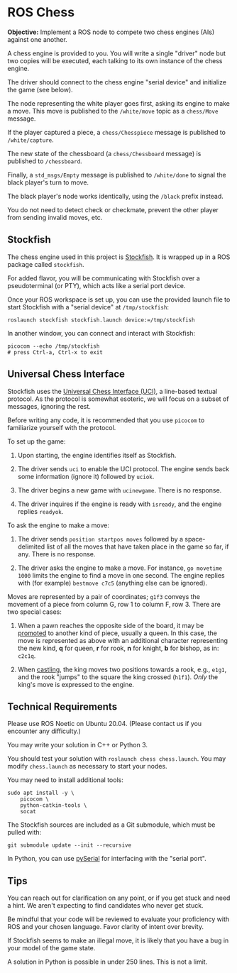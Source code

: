 # ROS Chess

**Objective:** Implement a ROS node to compete two chess engines (AIs) against one another.

A chess engine is provided to you. You will write a single "driver" node but two copies will be executed, each talking to its own instance of the chess engine.

The driver should connect to the chess engine "serial device" and initialize the game (see below).

The node representing the white player goes first, asking its engine to make a move. This move is published to the `/white/move` topic as a `chess/Move` message.

If the player captured a piece, a `chess/Chesspiece` message is published to `/white/capture`. 

The new state of the chessboard (a `chess/Chessboard` message) is published to `/chessboard`.

Finally, a `std_msgs/Empty` message is published to `/white/done` to signal the black player's turn to move.

The black player's node works identically, using the `/black` prefix instead.

You do not need to detect check or checkmate, prevent the other player from sending invalid moves, etc.


## Stockfish

The chess engine used in this project is [Stockfish][]. It is wrapped up in a ROS package called `stockfish`.

  [stockfish]: https://stockfishchess.org

For added flavor, you will be communicating with Stockfish over a pseudoterminal (or PTY), which acts like a serial port device.

Once your ROS workspace is set up, you can use the provided launch file to start Stockfish with a "serial device" at `/tmp/stockfish`:

    roslaunch stockfish stockfish.launch device:=/tmp/stockfish

In another window, you can connect and interact with Stockfish:

    picocom --echo /tmp/stockfish
    # press Ctrl-a, Ctrl-x to exit


## Universal Chess Interface

Stockfish uses the [Universal Chess Interface (UCI)][uci], a line-based textual protocol. As the protocol is somewhat esoteric, we will focus on a subset of messages, ignoring the rest.

  [uci]: https://www.shredderchess.com/chess-features/uci-universal-chess-interface.html

Before writing any code, it is recommended that you use `picocom` to familiarize yourself with the protocol.

To set up the game:

  1. Upon starting, the engine identifies itself as Stockfish.

  2. The driver sends `uci` to enable the UCI protocol. The engine sends back some information (ignore it) followed by `uciok`.

  3. The driver begins a new game with `ucinewgame`. There is no response.

  4. The driver inquires if the engine is ready with `isready`, and the engine replies `readyok`.

To ask the engine to make a move:

  1. The driver sends `position startpos moves` followed by a space-delimited list of all the moves that have taken place in the game so far, if any. There is no response.

  2. The driver asks the engine to make a move. For instance, `go movetime 1000` limits the engine to find a move in one second. The engine replies with (for example) `bestmove c7c5` (anything else can be ignored).

Moves are represented by a pair of coordinates; `g1f3` conveys the movement of a piece from column G, row 1 to column F, row 3. There are two special cases:

1. When a pawn reaches the opposite side of the board, it may be [promoted][promotion] to another kind of piece, usually a queen. In this case, the move is represented as above with an additional character representing the new kind, **q** for queen, **r** for rook, **n** for knight, **b** for bishop, as in: `c2c1q`.

2. When [castling][], the king moves two positions towards a rook, e.g., `e1g1`, and the rook "jumps" to the square the king crossed (`h1f1`). *Only* the king's move is expressed to the engine.

  [castling]: https://en.wikipedia.org/wiki/Castling
  [promotion]: https://en.wikipedia.org/wiki/Promotion_(chess)


## Technical Requirements

Please use ROS Noetic on Ubuntu 20.04. (Please contact us if you encounter any difficulty.)

You may write your solution in C++ or Python 3.

You should test your solution with `roslaunch chess chess.launch`. You may modify `chess.launch` as necessary to start your nodes.

You may need to install additional tools:

    sudo apt install -y \
        picocom \
        python-catkin-tools \
        socat

The Stockfish sources are included as a Git submodule, which must be pulled with:

    git submodule update --init --recursive

In Python, you can use [pySerial][] for interfacing with the "serial port".

  [pySerial]: https://pyserial.readthedocs.io/en/latest/pyserial.html


## Tips

You can reach out for clarification on any point, or if you get stuck and need a hint. We aren't expecting to find candidates who never get stuck.

Be mindful that your code will be reviewed to evaluate your proficiency with ROS and your chosen language. Favor clarity of intent over brevity.

If Stockfish seems to make an illegal move, it is likely that you have a bug in your model of the game state.

A solution in Python is possible in under 250 lines. This is not a limit.
